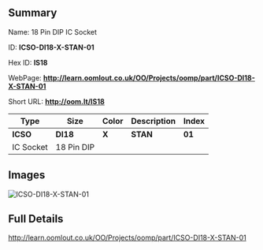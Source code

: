 

## Summary
 
Name:  18 Pin DIP IC Socket 

ID: __ICSO-DI18-X-STAN-01__

Hex ID: __IS18__

WebPage: __http://learn.oomlout.co.uk/OO/Projects/oomp/part/ICSO-DI18-X-STAN-01__

Short URL: __http://oom.lt/IS18__


| Type   | Size   | Color   | Description   | Index   |    
| ----- | ------   | ------   | -----   | ----   |    
| __ICSO__   					| __DI18__   					| __X__    						| __STAN__    					| __01__ |    
| IC Socket		| 18 Pin DIP	| 		| 	| 	|

## Images
![ICSO-DI18-X-STAN-01](http://oomlout.com/oomp-gen/parts/ICSO-DI18-X-STAN-01/ICSO-DI18-X-STAN-01_420.jpg)

## Full Details

 http://learn.oomlout.co.uk/OO/Projects/oomp/part/ICSO-DI18-X-STAN-01

